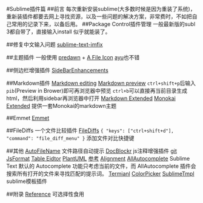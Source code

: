 #Sublime插件篇
##前言
每次重新安装sublime(大多数时候是因为重装了系统)，重新装插件都要去网上寻找资源，以及一些问题的解决方案，非常费时，不如把自己常用的记录下来，以备后用。
##Package Control插件管理
一般最新版的subl 3都自带了，直接输入install 似乎就能装了。

##修复中文输入问题
[sublime-text-imfix](https://github.com/lyfeyaj/sublime-text-imfix)

##主题插件
一般使用 [predawn](http://jamiewilson.io/predawn/#tabs-2) + [A File Icon](https://github.com/ihodev/a-file-icon)
[ayu](https://github.com/dempfi/ayu)也不错

##侧边栏增强插件
[SideBarEnhancements](https://github.com/titoBouzout/SideBarEnhancements)

##Markdown插件
[Markdown editing]()
[Markdown preview](https://github.com/revolunet/sublimetext-markdown-preview)    `ctrl+shift+p`后输入 `pib`(Preview in Brower)即可再浏览器中预览
`ctrl+b`可以直接再当前目录生成html，然后利用sidebar再浏览器中打开
[Markdown Extended]()
[Monokai Extended]()
提供一套Monokai的markdown主题

##Emmet
[Emmet](https://github.com/emmetio/emmet)

##FileDiffs
一个文件比较插件
[FileDiffs]()
`{ "keys": ["ctrl+shift+d"], "command": "file_diff_menu" }`
添加文件对比快捷键

##其他
[AutoFileName](https://github.com/BoundInCode/AutoFileName) 文件路径自动提示
[DocBlockr](https://github.com/spadgos/sublime-jsdocs)   js注释增强插件
[git](https://github.com/kemayo/sublime-text-git)
[JsFormat]()
[Table Eidtor](https://github.com/vkocubinsky/SublimeTableEditor)
[PlantUML](https://github.com/jvantuyl/sublime_diagram_plugin)   [参考](http://www.jianshu.com/p/e92a52770832)
[Alignment](https://github.com/wbond/sublime_alignment)
[AllAutocomplete](https://github.com/alienhard/SublimeAllAutocomplete)
Sublime Text 默认的 Autocomplete 功能只考虑当前的文件，而 AllAutocomplete 插件会搜索所有打开的文件来寻找匹配的提示词。
[Termianl](https://github.com/wbond/sublime_terminal)
[ColorPicker](http://weslly.github.io/ColorPicker/)
[SublimeTmpl](https://github.com/kairyou/SublimeTmpl)   sublime模板插件

##附录
[Reference](https://github.com/jikeytang/sublime-text)  可选择性食用